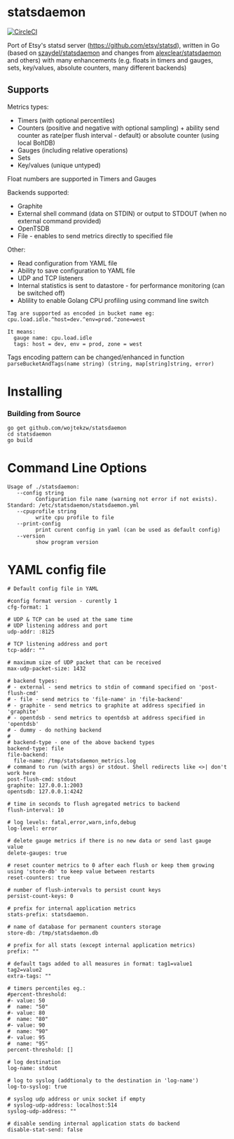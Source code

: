 statsdaemon
==========
[![CircleCI](https://circleci.com/gh/wojtekzw/statsdaemon.svg?style=svg)](https://circleci.com/gh/wojtekzw/statsdaemon)


Port of Etsy's statsd server (https://github.com/etsy/statsd), written in Go (based on
  [szaydel/statsdaemon](https://github.com/szaydel/statsdaemon) and changes from
  [alexclear/statsdaemon](https://github.com/alexclear/statsdaemon) and others)
  with many enhancements (e.g. floats in timers and gauges, sets, key/values, absolute counters, many different backends)

Supports
--------
Metrics types:
* Timers (with optional percentiles)
* Counters (positive and negative with optional sampling) + ability send counter as rate(per flush interval - default) or absolute counter (using local BoltDB)
* Gauges (including relative operations)
* Sets
* Key/values (unique untyped)

Float numbers are supported in Timers and  Gauges

Backends supported:
* Graphite
* External shell command (data on STDIN) or output to STDOUT (when no external command provided)
* OpenTSDB
* File - enables to send metrics directly to specified file

Other:
* Read configuration from YAML file
* Ability to save configuration to YAML file
* UDP and TCP listeners
* Internal statistics is sent to datastore - for performance monitoring (can be switched off)
* Ablility to enable  Golang CPU profiling using command line switch 

```
Tag are supported as encoded in bucket name eg:
cpu.load.idle.^host=dev.^env=prod.^zone=west

It means:
  gauge name: cpu.load.idle
  tags: host = dev, env = prod, zone = west
```
Tags encoding pattern can be changed/enhanced in function `parseBucketAndTags(name string) (string, map[string]string, error)`


Installing
==========
### Building from Source
```
go get github.com/wojtekzw/statsdaemon
cd statsdaemon
go build
```


Command Line Options
====================

```
Usage of ./statsdaemon:
   --config string
         Configuration file name (warning not error if not exists). Standard: /etc/statsdaemon/statsdaemon.yml
   --cpuprofile string
         write cpu profile to file
   --print-config
         print curent config in yaml (can be used as default config)
   --version
         show program version
```


YAML config file
===================
```
# Default config file in YAML

#config format version - curently 1 
cfg-format: 1

# UDP & TCP can be used at the same time
# UDP listening address and port
udp-addr: :8125

# TCP listening address and port
tcp-addr: ""

# maximum size of UDP packet that can be received
max-udp-packet-size: 1432

# backend types: 
# - external - send metrics to stdin of command specified on 'post-flush-cmd'
# - file - send metrics to 'file-name' in 'file-backend'
# - graphite - send metrics to graphite at address specified in 'graphite'
# - opentdsb - send metrics to opentdsb at address specified in 'opentdsb'
# - dummy - do nothing backend
#
# backend-type - one of the above backend types
backend-type: file
file-backend:
  file-name: /tmp/statsdaemon_metrics.log
# command to run (with args) or stdout. Shell redirects like <>| don't work here  
post-flush-cmd: stdout
graphite: 127.0.0.1:2003
opentsdb: 127.0.0.1:4242

# time in seconds to flush agregated metrics to backend
flush-interval: 10

# log levels: fatal,error,warn,info,debug
log-level: error

# delete gauge metrics if there is no new data or send last gauge value 
delete-gauges: true

# reset counter metrics to 0 after each flush or keep them growing using 'store-db' to keep value between restarts 
reset-counters: true

# number of flush-intervals to persist count keys
persist-count-keys: 0

# prefix for internal application metrics
stats-prefix: statsdaemon.

# name of database for permanent counters storage
store-db: /tmp/statsdaemon.db

# prefix for all stats (except internal application metrics)
prefix: ""

# default tags added to all measures in format: tag1=value1 tag2=value2
extra-tags: ""

# timers percentiles eg.:
#percent-threshold:  
#- value: 50
#  name: "50"
#- value: 80
#  name: "80"
#- value: 90
#  name: "90"
#- value: 95
#  name: "95"
percent-threshold: []

# log destination
log-name: stdout

# log to syslog (addtionaly to the destination in 'log-name')
log-to-syslog: true

# syslog udp address or unix socket if empty 
# syslog-udp-address: localhost:514
syslog-udp-address: ""

# disable sending internal application stats do backend
disable-stat-send: false

```